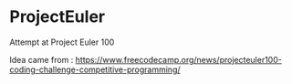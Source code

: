 # ProjectEuler
Attempt at Project Euler 100

Idea came from : https://www.freecodecamp.org/news/projecteuler100-coding-challenge-competitive-programming/